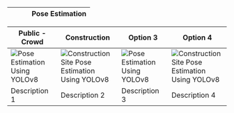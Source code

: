 |  |  |  | Pose Estimation |
| - | - | - | --------------- |

| Public - Crowd                                                                                                                   | Construction                                                                                                                                       | Option 3                                                                                                                         | Option 4                                                                                                                                           |
| -------------------------------------------------------------------------------------------------------------------------------- | -------------------------------------------------------------------------------------------------------------------------------------------------- | -------------------------------------------------------------------------------------------------------------------------------- | -------------------------------------------------------------------------------------------------------------------------------------------------- |
| ![Pose Estimation Using YOLOv8](https://github.com/RizwanMunawar/ultralytics/assets/62513924/72f2d130-5854-4f7c-8756-2412f5d16ac7) | ![Construction Site Pose Estimation Using YOLOv8](https://github.com/RizwanMunawar/ultralytics/assets/62513924/72742755-afff-42aa-a908-e8c682c52d6d) | ![Pose Estimation Using YOLOv8](https://github.com/RizwanMunawar/ultralytics/assets/62513924/72f2d130-5854-4f7c-8756-2412f5d16ac7) | ![Construction Site Pose Estimation Using YOLOv8](https://github.com/RizwanMunawar/ultralytics/assets/62513924/72742755-afff-42aa-a908-e8c682c52d6d) |
| Description 1                                                                                                                    | Description 2                                                                                                                                      | Description 3                                                                                                                    | Description 4                                                                                                                                      |
